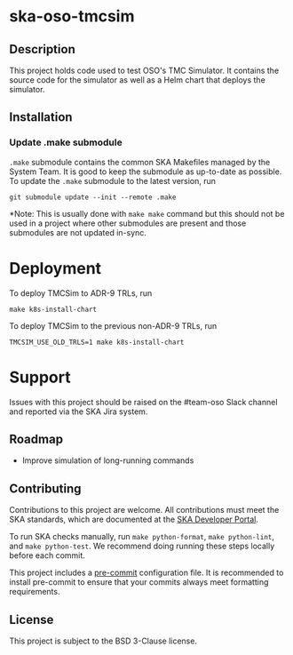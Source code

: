 # ska-oso-tmcsim

## Description

This project holds code used to test OSO's TMC Simulator. It contains the source code for the 
simulator as well as a Helm chart that deploys the simulator.

## Installation



### Update .make submodule

`.make` submodule contains the common SKA Makefiles managed by the System Team. It is good to keep the submodule as 
up-to-date as possible. To update the `.make` submodule to the latest version, run

```
git submodule update --init --remote .make
```

*Note: This is usually done with `make make` command but this should not be used in a project where other submodules 
are present and those submodules are not updated in-sync.

# Deployment
To deploy TMCSim to ADR-9 TRLs, run
```
make k8s-install-chart
```
To deploy TMCSim to the previous non-ADR-9 TRLs, run
```
TMCSIM_USE_OLD_TRLS=1 make k8s-install-chart
```

# Support

Issues with this project should be raised on the #team-oso Slack channel and reported via the SKA Jira system.

## Roadmap

- Improve simulation of long-running commands

## Contributing

Contributions to this project are welcome. All contributions must meet the SKA standards, which are documented at the
[SKA Developer Portal](https://developer.skao.int/en/latest/getting-started/contrib-guidelines.html).

To run SKA checks manually, run `make python-format`, `make python-lint`, and `make python-test`. We recommend doing
running these steps locally before each commit.

This project includes a [pre-commit](https://pre-commit.com/) configuration file. It is recommended to install
pre-commit to ensure that your commits always meet formatting requirements.

## License

This project is subject to the BSD 3-Clause license.
